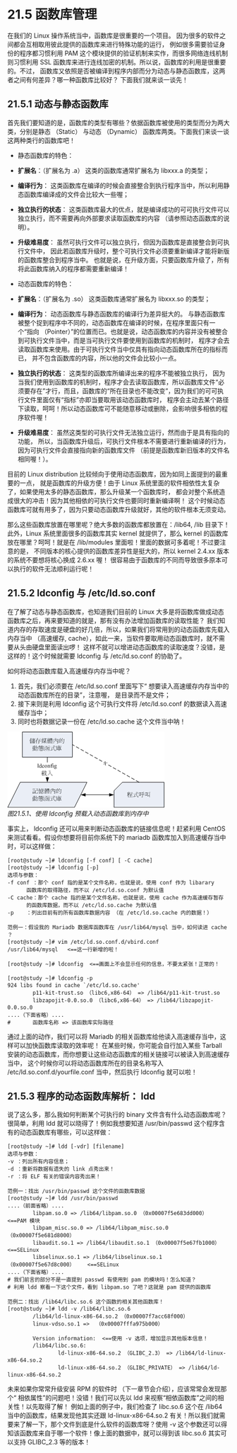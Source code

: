 # 21.5 函数库管理

在我们的 Linux 操作系统当中，函数库是很重要的一个项目。 因为很多的软件之间都会互相取用彼此提供的函数库来进行特殊功能的运行， 例如很多需要验证身份的程序都习惯利用 PAM 这个模块提供的验证机制来实作，而很多网络连线机制则习惯利用 SSL 函数库来进行连线加密的机制。所以说，函数库的利用是很重要的。不过， 函数库又依照是否被编译到程序内部而分为动态与静态函数库，这两者之间有何差异？哪一种函数库比较好？ 下面我们就来谈一谈先！

## 21.5.1 动态与静态函数库

首先我们要知道的是，函数库的类型有哪些？依据函数库被使用的类型而分为两大类，分别是静态 （Static） 与动态 （Dynamic） 函数库两类。下面我们来谈一谈这两种类行的函数库吧！

-   静态函数库的特色：

-   **扩展名**：（扩展名为 .a） 这类的函数库通常扩展名为 libxxx.a 的类型；

-   **编译行为**： 这类函数库在编译的时候会直接整合到执行程序当中，所以利用静态函数库编译成的文件会比较大一些喔；

-   **独立执行的状态**： 这类函数库最大的优点，就是编译成功的可可执行文件可以独立执行，而不需要再向外部要求读取函数库的内容 （请参照动态函数库的说明）。

-   **升级难易度**： 虽然可执行文件可以独立执行，但因为函数库是直接整合到可执行文件中， 因此若函数库升级时，整个可执行文件必须要重新编译才能将新版的函数库整合到程序当中。 也就是说，在升级方面，只要函数库升级了，所有将此函数库纳入的程序都需要重新编译！

-   动态函数库的特色：

-   **扩展名**：（扩展名为 .so） 这类函数库通常扩展名为 libxxx.so 的类型；

-   **编译行为**： 动态函数库与静态函数库的编译行为差异挺大的。 与静态函数库被整个捉到程序中不同的，动态函数库在编译的时候，在程序里面只有一个“指向 （Pointer）”的位置而已。也就是说，动态函数库的内容并没有被整合到可执行文件当中，而是当可执行文件要使用到函数库的机制时， 程序才会去读取函数库来使用。由于可执行文件当中仅具有指向动态函数库所在的指标而已， 并不包含函数库的内容，所以他的文件会比较小一点。

-   **独立执行的状态**： 这类型的函数库所编译出来的程序不能被独立执行， 因为当我们使用到函数库的机制时，程序才会去读取函数库，所以函数库文件“必须要存在”才行，而且，函数库的“所在目录也不能改变”，因为我们的可可执行文件里面仅有“指标”亦即当要取用该动态函数库时， 程序会主动去某个路径下读取，呵呵！所以动态函数库可不能随意移动或删除，会影响很多相依的程序软件喔！

-   **升级难易度**： 虽然这类型的可执行文件无法独立运行，然而由于是具有指向的功能， 所以，当函数库升级后，可执行文件根本不需要进行重新编译的行为，因为可执行文件会直接指向新的函数库文件 （前提是函数库新旧版本的文件名相同喔！）。

目前的 Linux distribution 比较倾向于使用动态函数库，因为如同上面提到的最重要的一点， 就是函数库的升级方便！由于 Linux 系统里面的软件相依性太复杂了，如果使用太多的静态函数库，那么升级某一个函数库时， 都会对整个系统造成很大的冲击！因为其他相依的可执行文件也要同时重新编译啊！ 这个时候动态函数库可就有用多了，因为只要动态函数库升级就好，其他的软件根本无须变动。

那么这些函数库放置在哪里呢？绝大多数的函数库都放置在：/lib64, /lib 目录下！ 此外，Linux 系统里面很多的函数库其实 kernel 就提供了，那么 kernel 的函数库放在哪里？呵呵！就是在 /lib/modules 里面啦！里面的数据可多着呢！不过要注意的是， 不同版本的核心提供的函数库差异性是挺大的，所以 kernel 2.4.xx 版本的系统不要想将核心换成 2.6.xx 喔！ 很容易由于函数库的不同而导致很多原本可以执行的软件无法顺利运行呢！

## 21.5.2 ldconfig 与 /etc/ld.so.conf

在了解了动态与静态函数库，也知道我们目前的 Linux 大多是将函数库做成动态函数库之后，再来要知道的就是，那有没有办法增加函数库的读取性能？ 我们知道内存的存取速度是硬盘的好几倍，所以，如果我们将常用到的动态函数库先载入内存当中 （高速缓存, cache），如此一来，当软件要取用动态函数库时，就不需要从头由硬盘里面读出啰！ 这样不就可以增进动态函数库的读取速度？没错，是这样的！这个时候就需要 ldconfig 与 /etc/ld.so.conf 的协助了。

如何将动态函数库载入高速缓存内存当中呢？

1.  首先，我们必须要在 /etc/ld.so.conf 里面写下“ 想要读入高速缓存内存当中的动态函数库所在的目录”，注意喔， 是目录而不是文件；
2.  接下来则是利用 ldconfig 这个可执行文件将 /etc/ld.so.conf 的数据读入高速缓存当中；
3.  同时也将数据记录一份在 /etc/ld.so.cache 这个文件当中呐！

![使用 ldconfig 预载入动态函数库到内存中](/pic/ldconfig.gif)  
*图21.5.1、使用 ldconfig 预载入动态函数库到内存中*

事实上， ldconfig 还可以用来判断动态函数库的链接信息呢！赶紧利用 CentOS 来测试看看。假设你想要将目前你系统下的 mariadb 函数库加入到高速缓存当中时，可以这样做：

```shell
[root@study ~]# ldconfig [-f conf] [ -C cache]
[root@study ~]# ldconfig [-p]
选项与参数：
-f conf ：那个 conf 指的是某个文件名称，也就是说，使用 conf 作为 libarary 
      函数库的取得路径，而不以 /etc/ld.so.conf 为默认值
-C cache：那个 cache 指的是某个文件名称，也就是说，使用 cache 作为高速缓存暂存
      的函数库数据，而不以 /etc/ld.so.cache 为默认值
-p    ：列出目前有的所有函数库数据内容 （在 /etc/ld.so.cache 内的数据！）

范例一：假设我的 Mariadb 数据库函数库在 /usr/lib64/mysql 当中，如何读进 cache ？
[root@study ~]# vim /etc/ld.so.conf.d/vbird.conf
/usr/lib64/mysql   <==这一行新增的啦！

[root@study ~]# ldconfig  <==画面上不会显示任何的信息，不要太紧张！正常的！

[root@study ~]# ldconfig -p
924 libs found in cache `/etc/ld.so.cache'
        p11-kit-trust.so （libc6,x86-64） => /lib64/p11-kit-trust.so
        libzapojit-0.0.so.0 （libc6,x86-64） => /lib64/libzapojit-0.0.so.0
....（下面省略）....
#       函数库名称 => 该函数库实际路径
```

通过上面的动作，我们可以将 Mariadb 的相关函数库给他读入高速缓存当中，这样可以加快函数库读取的效率呢！ 在某些时候，你可能会自行加入某些 Tarball 安装的动态函数库，而你想要让这些动态函数库的相关链接可以被读入到高速缓存当中， 这个时候你可以将动态函数库所在的目录名称写入 /etc/ld.so.conf.d/yourfile.conf 当中，然后执行 ldconfig 就可以啦！

## 21.5.3 程序的动态函数库解析： ldd

说了这么多，那么我如何判断某个可执行的 binary 文件含有什么动态函数库呢？很简单，利用 ldd 就可以晓得了！例如我想要知道 /usr/bin/passwd 这个程序含有的动态函数库有哪些，可以这样做：

```shell
[root@study ~]# ldd [-vdr] [filename]
选项与参数：
-v ：列出所有内容信息；
-d ：重新将数据有遗失的 link 点秀出来！
-r ：将 ELF 有关的错误内容秀出来！

范例一：找出 /usr/bin/passwd 这个文件的函数库数据
[root@study ~]# ldd /usr/bin/passwd
....（前面省略）....
        libpam.so.0 => /lib64/libpam.so.0 （0x00007f5e683dd000）            <==PAM 模块
        libpam_misc.so.0 => /lib64/libpam_misc.so.0 （0x00007f5e681d8000）
        libaudit.so.1 => /lib64/libaudit.so.1 （0x00007f5e67fb1000）        <==SELinux
        libselinux.so.1 => /lib64/libselinux.so.1 （0x00007f5e67d8c000）    <==SELinux
....（下面省略）....
# 我们前言的部分不是一直提到 passwd 有使用到 pam 的模块吗！怎么知道？
# 利用 ldd 察看一下这个文件，看到 libpam.so 了吧？这就是 pam 提供的函数库

范例二：找出 /lib64/libc.so.6 这个函数的相关其他函数库！
[root@study ~]# ldd -v /lib64/libc.so.6
        /lib64/ld-linux-x86-64.so.2 （0x00007f7acc68f000）
        linux-vdso.so.1 =>  （0x00007fffa975b000）

        Version information:  <==使用 -v 选项，增加显示其他版本信息！
        /lib64/libc.so.6:
                ld-linux-x86-64.so.2 （GLIBC_2.3） => /lib64/ld-linux-x86-64.so.2
                ld-linux-x86-64.so.2 （GLIBC_PRIVATE） => /lib64/ld-linux-x86-64.so.2
```

未来如果你常常升级安装 RPM 的软件时 （下一章节会介绍），应该常常会发现那个“ 相依属性”的问题吧！没错！我们可以先以 ldd 来视察“相依函数库”之间的相关性！以先取得了解！ 例如上面的例子中，我们检查了 libc.so.6 这个在 /lib64 当中的函数库，结果发现他其实还跟 ld-linux-x86-64.so.2 有关！所以我们就需要来了解一下，那个文件到底是什么软件的函数库呀？使用 -v 这个参数还可以得知该函数库来自于哪一个软件！像上面的数据中，就可以得到该 libc.so.6 其实可以支持 GLIBC_2.3 等的版本！